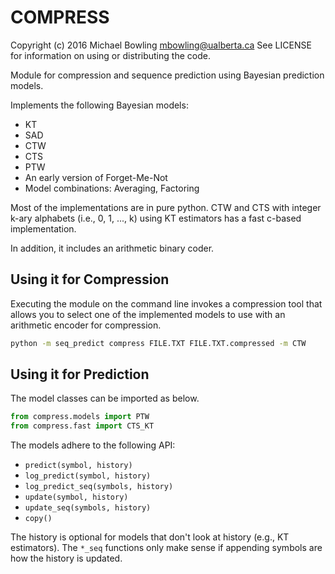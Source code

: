 COMPRESS
========

Copyright (c) 2016 Michael Bowling <mbowling@ualberta.ca>
See LICENSE for information on using or distributing the code.

Module for compression and sequence prediction using Bayesian prediction models.

Implements the following Bayesian models:

- KT 
- SAD 
- CTW
- CTS
- PTW
- An early version of Forget-Me-Not
- Model combinations: Averaging, Factoring

Most of the implementations are in pure python.  CTW and CTS with integer k-ary
alphabets (i.e., 0, 1, ..., k) using KT estimators has a fast c-based
implementation.

In addition, it includes an arithmetic binary coder.

Using it for Compression
------------------------

Executing the module on the command line invokes a compression tool that allows
you to select one of the implemented models to use with an arithmetic encoder
for compression.

```bash
python -m seq_predict compress FILE.TXT FILE.TXT.compressed -m CTW
```

Using it for Prediction 
-----------------------

The model classes can be imported as below.

```python
from compress.models import PTW
from compress.fast import CTS_KT
```

The models adhere to the following API:
- `predict(symbol, history)`
- `log_predict(symbol, history)`
- `log_predict_seq(symbols, history)`
- `update(symbol, history)`
- `update_seq(symbols, history)`
- `copy()`

The history is optional for models that don't look at history (e.g., KT
estimators).  The `*_seq` functions only make sense if appending symbols are how
the history is updated.